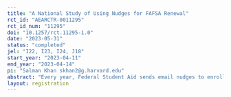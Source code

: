```yaml
---
title: "A National Study of Using Nudges for FAFSA Renewal"
rct_id: "AEARCTR-0011295"
rct_id_num: "11295"
doi: "10.1257/rct.11295-1.0"
date: "2023-05-31"
status: "completed"
jel: "I22, I23, I24, J18"
start_year: "2023-04-11"
end_year: "2023-04-14"
pi: "Salman Khan skhan2@g.harvard.edu"
abstract: "Every year, Federal Student Aid sends email nudges to enrolled college students to renew their financial aid. This study seeks to evaluate the effects of these nudges on FAFSA renewal, financial aid receipt, and subsequent college enrollment."
layout: registration
---
```


